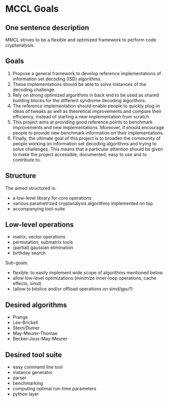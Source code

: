 # MCCL Goals

## One sentence description

MMCL strives to be a flexible and optimized framework to perform code cryptanalysis.

## Goals

1. Propose a general framework to develop reference implementations of information set decoding (ISD) algorithms.
2. These implementations should be able to solve instances of the decoding challenge.
3. Rely on strong optimized algorithms in back end to be used as shared building blocks for the different syndrome decoding algorithms.
4. The reference implementation should enable people to quickly plug-in ideas of tweaks as well as theoretical improvements and compare their efficiency, instead of starting a new implementation from scratch.
5. This project aims at providing good reference points to benchmark improvements and
new implementations. Moreover, it should encourage people to provide new benchmark
information on their implementations.
6. Finally, the ultimate goal of this project is to broaden the community of people working on information set decoding algorithms and trying to solve challenges. This means that a particular attention should be given to make the project accessible, documented, easy to use and to contribute to.

## Structure

The aimed structured is:
- a low-level library for core operations
- various parametrized cryptanalysis algorithms implemented on top
- accompanying tool-suite

## Low-level operations

- matrix, vector operations
- permutation, submatrix tools
- (partial) gaussian elimination
- birthday search

Sub-goals:
- flexible: to easily implement wide scope of algorithms mentioned below.
- allow low-level optimizations (minimize inner-loop operations, cache effects, simd)
- (allow to bitslice and/or offload operations on simd/gpu?)

## Desired algorithms

- Prange
- Lee-Brickell
- Stern/Dumer
- May-Meurer-Thomae
- Becker-Joux-May-Meurer

## Desired tool suite

- easy command line tool
- instance generator
- parser
- benchmarking
- computing optimal run-time parameters
- python layer

